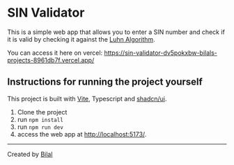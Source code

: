 # SIN Validator

This is a simple web app that allows you to enter a SIN number and check if it is valid by checking it against the [Luhn Algorithm](https://en.wikipedia.org/wiki/Luhn_algorithm).

You can access it here on vercel: https://sin-validator-dv5pokxbw-bilals-projects-8961db7f.vercel.app/

## Instructions for running the project yourself

This project is built with [Vite](https://vitejs.dev/), Typescript and [shadcn/ui](https://ui.shadcn.com/).

1. Clone the project
2. run `npm install`
3. run `npm run dev`
4. access the web app at [http://localhost:5173/](http://localhost:5173/).

---

Created by [Bilal](https://mbz.dev)
